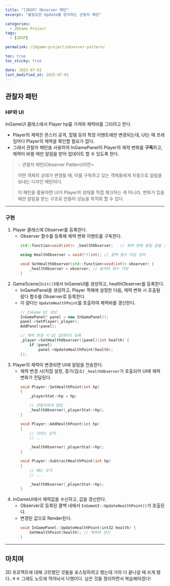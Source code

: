 ```yaml
---
title: "[2DGP] Observer 패턴"
excerpt: "불필요한 Update를 방지하는 관찰자 패턴"

categories:
  - 2DGame Project
tags:
  - [2DGP]

permalink: /2dgame-project/observer-pattern/

toc: true
toc_sticky: true

date: 2025-07-01
last_modified_at: 2025-07-01
---
```


## 관찰자 패턴

### HP와 UI

InGameUI 클래스에서 Player hp를 가져와 체력바를 그리려고 한다. 

- Player의 체력은 몬스터 공격, 힐템 등의 특정 이벤트에만 변경되는데, UI는 매 프레임마다 Player의 체력을 확인할 필요가 없다.
- 그래서 관찰자 패턴을 사용하여 InGamePanel이 Player의 체력 변화를 **구독**하고, 체력이 바뀔 때만 알림을 받아 업데이트 할 수 있도록 한다. 

> 💡 관찰자 패턴(Observer Pattern)이란>
>
> 어떤 객체의 상태가 변경될 때, 이를 구독하고 있는 객체들에게 자동으로 알림을 보내는 디자인 패턴이다. 
>
> 이 패턴을 활용하면 UI가 Player의 상태를 직접 체크하는 게 아니라, 변화가 있을 때만 알림을 받는 구조로 만들어 성능을 최적화 할 수 있다.

---

### 구현

1. Player 클래스에 Observer를 등록한다.
    - Observer 함수를 등록해 체력 변화 이벤트를 구독한다.
        ```cpp
    	std::function<void(int)> _healthObserver;	// 체력 변화 알림 받을 함수 포인터

        using HealthObserver = void(*)(int); // 콜백 함수 타입 정의

        void SetHealthObserver(std::function<void(int)> observer) {
            _healthObserver = observer; // 옵저버 함수 저장
        }
        ```
2. GameScene(`Init()`)에서 InGameUI를 생성하고, healthObserver를 등록한다.
    - InGamePanel을 생성하고, Player 객체에 설정한 다음, 채력 변화 시 호출될 람다 함수를 Observer로 등록한다.
    - 이 람다는 `UpdateHealthPoint`를 호출하여 체력바를 갱신한다.
        ```cpp
        // InGame UI 생성
        InGamePanel* panel = new InGamePanel();
        panel->SetPlayer(_player);
        AddPanel(panel);

        // 체력 변경 시 UI 업데이트 등록
        _player->SetHealthObserver([panel](int health) {
            if (panel)
                panel->UpdateHealthPoint(health);
        });
        ```
3. Player의 체력이 변경되면 UI에 알림을 전송한다.
    - 체력 변경 시(직접 설정, 증가/감소) `_healthObserver`가 호출되어 UI에 체력 변화가 전달된다.
        ```cpp
        void Player::SetHealthPoint(int hp)
        {
            _playerStat->hp = hp;

            // 관찰자에게 알림
            _healthObserver(_playerStat->hp);
        }

        void Player::AddHealthPoint(int hp)
        {
            // 더하는 로직
            // ...

            _healthObserver(_playerStat->hp);
        }

        void Player::SubtractHealthPoint(int hp)
        {
            // 빼는 로직
            // ...

            _healthObserver(_playerStat->hp);
        }
        ```
4. InGameUI에서 체력값을 수신하고, 값을 갱신한다.
    - Observer로 등록된 콜백 내에서 `InGameUI::UpdateHealthPoint()`가 호출된다.
    - 변경된 값으로 Render된다.
        ```cpp
        void InGamePanel::UpdateHealthPoint(int32 health) {
            SetHealthPoint(health); // 체력바 갱신
        }
        ```

---

## 마치며

2D 프로젝트에 대해 고민했던 것들을 포스팅하려고 했는데 거의 다 끝나갈 때 쓰게 됐다..ㅎㅎ 그래도 노트에 적어놔서 다행이다. 남은 것들 정리하면서 복습해야겠다!